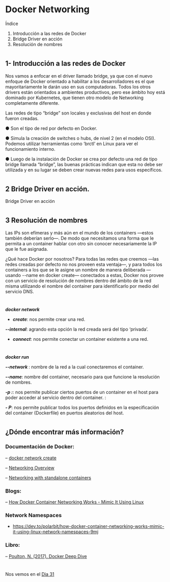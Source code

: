 

# Docker Networking

Índice

1. Introducción a las redes de Docker
2. Bridge Driver en acción
3. Resolución de nombres

#
#
## 1- Introducción a las redes de Docker


Nos vamos a enfocar en el driver llamado bridge, ya que con el nuevo enfoque de Docker orientado a habilitar a los desarrolladores es el que mayoritariamente le darán uso en sus computadoras. Todos los otros drivers están orientados a ambientes productivos, pero ese ámbito hoy está dominado por Kubernetes, que tienen otro modelo
de Networking completamente diferente.




Las redes de tipo “bridge” son locales y exclusivas del host en donde fueron creadas.

● Son el tipo de red por defecto en Docker.

● Simula la creación de switches o hubs, de nivel 2 (en el modelo OSI). Podemos utilizar herramientas como ‘brctl’ en Linux para ver el funcionamiento interno.

● Luego de la instalación de Docker se crea por defecto una red de tipo bridge llamada “bridge”, las buenas prácticas indican que esta no debe ser utilizada y en su lugar se deben crear nuevas redes para usos específicos.


#
#
## 2 Bridge Driver en acción.

Bridge Driver en acción


#
#
## 3 Resolución de nombres


Las IPs son efímeras y más aún en el mundo de los containers —estos también deberían serlo—. De modo que necesitamos una forma que le permita a un container hablar con otro sin conocer necesariamente la IP que le fue asignada.

¿Qué hace Docker por nosotros?
Para todas las redes que creemos —las redes creadas por defecto no nos proveen esta ventaja—, y para todos los containers a los que se le asigne un nombre de manera deliberada —usando --name en docker create— conectados a estas, Docker nos provee con un servicio de resolución de nombres dentro del ámbito de la red misma utilizando el nombre del container para identificarlo por medio del servicio DNS.
#

***docker network***

- ***create***: nos permite crear una red.

***--internal***: agrando esta opción la red creada será del tipo ‘privada’.

- ***connect***: nos permite conectar un container existente a una red.
#

***docker run***

***--network <networkName>***: nombre de la red a la cual conectaremos el container.
  
***--name***: nombre del container, necesario para que funcione la resolución de nombres.
  
***-p <hostPort>:<containerPort>***:  nos permite publicar ciertos puertos de un container en el host para poder acceder al servicio dentro del container. <hostPort>:<containerPort>
  
***- P***: nos permite publicar todos los puertos definidos en la especificación del container (Dockerfile) en puertos aleatorios del host.

#
#
  
## ¿Dónde encontrar más información?
  
  
  ### Documentación de Docker:
  
– [docker network create](https://docs.docker.com/engine/reference/commandline/network_create/#specify-advanced-options)
  
– [Networking Overview](https://docs.docker.com/network/)
  
– [Networking with standalone containers](https://docs.docker.com/network/network-tutorial-standalone/)
  
  
  ### Blogs:
  
– [How Docker Container Networking Works - Mimic It Using Linux](https://dev.to/polarbit/how-docker-container-networking-works-mimic-it-using-linux-network-namespaces-9mj)
  
### Network Namespaces
  - https://dev.to/polarbit/how-docker-container-networking-works-mimic-it-using-linux-network-namespaces-9mj 
  
 ### Libro:
– [Poulton, N. (2017). Docker Deep Dive](https://www.amazon.com/-/es/Nigel-Poulton/dp/1521822808)
  
  



#
#
#
#
#


Nos vemos en el [Dia 31](day31.md)
